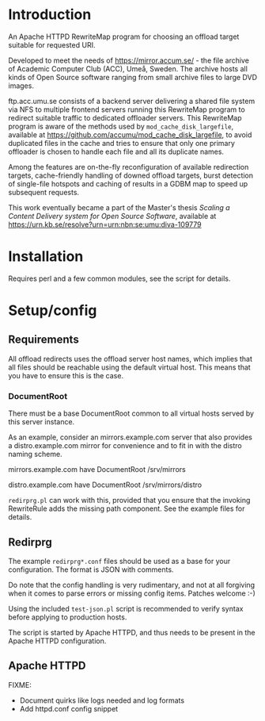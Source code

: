 # Introduction

An Apache HTTPD RewriteMap program for choosing an offload target suitable
for requested URI.

Developed to meet the needs of https://mirror.accum.se/ - the file archive of
Academic Computer Club (ACC), Umeå, Sweden. The archive hosts
all kinds of Open Source software ranging from small archive files to
large DVD images.

ftp.acc.umu.se consists of a backend server delivering a shared file system
via NFS to multiple frontend servers running this RewriteMap program to
redirect suitable traffic to dedicated offloader servers.  This RewriteMap
program is aware of the methods used by `mod_cache_disk_largefile`, available
at https://github.com/accumu/mod_cache_disk_largefile, to avoid duplicated
files in the cache and tries to ensure that only one primary offloader is
chosen to handle each file and all its duplicate names.

Among the features are on-the-fly reconfiguration of available redirection
targets, cache-friendly handling of downed offload targets, burst detection of
single-file hotspots and caching of results in a GDBM map to speed up
subsequent requests.

This work eventually became a part of the Master's thesis *Scaling a Content
Delivery system for Open Source Software*, available at
https://urn.kb.se/resolve?urn=urn:nbn:se:umu:diva-109779

# Installation

Requires perl and a few common modules, see the script for details.

# Setup/config

## Requirements

All offload redirects uses the offload server host names, which implies
that all files should be reachable using the default virtual host. This
means that you have to ensure this is the case.

### DocumentRoot

There must be a base DocumentRoot common to all virtual hosts served
by this server instance.

As an example, consider an mirrors.example.com server that also provides
a distro.example.com mirror for convenience and to fit in with the
distro naming scheme.

mirrors.example.com have DocumentRoot /srv/mirrors

distro.example.com have DocumentRoot /srv/mirrors/distro

`redirprg.pl` can work with this, provided that you ensure that the
invoking RewriteRule adds the missing path component. See the example
files for details.

## Redirprg

The example `redirprg*.conf` files should be used as a base for your
configuration. The format is JSON with comments.

Do note that the config handling is very rudimentary,
and not at all forgiving when it comes to parse errors or missing config
items. Patches welcome :-)

Using the included `test-json.pl` script is recommended to verify syntax
before applying to production hosts.

The script is started by Apache HTTPD, and thus needs to be present
in the Apache HTTPD configuration.

## Apache HTTPD

FIXME:
* Document quirks like logs needed and log formats
* Add httpd.conf config snippet
